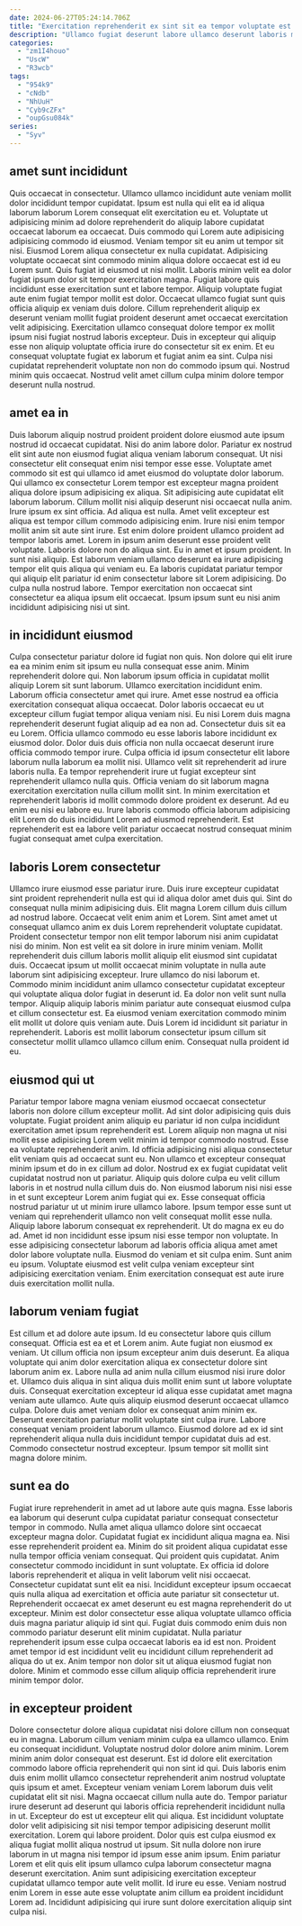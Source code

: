 ```yaml
---
date: 2024-06-27T05:24:14.706Z
title: "Exercitation reprehenderit ex sint sit ea tempor voluptate est consectetur culpa enim magna culpa."
description: "Ullamco fugiat deserunt labore ullamco deserunt laboris minim proident culpa. Amet adipisicing reprehenderit cillum eu reprehenderit ex mollit esse aliqua occaecat."
categories:
  - "zm1I4houo"
  - "UscW"
  - "R3wcb"
tags:
  - "954k9"
  - "cNdb"
  - "NhUuH"
  - "Cyb9cZFx"
  - "oupGsu084k"
series:
  - "Syv"
---
```



## amet sunt incididunt

Quis occaecat in consectetur. Ullamco ullamco incididunt aute veniam mollit dolor incididunt tempor cupidatat. Ipsum est nulla qui elit ea id aliqua laborum laborum Lorem consequat elit exercitation eu et. Voluptate ut adipisicing minim ad dolore reprehenderit do aliquip labore cupidatat occaecat laborum ea occaecat. Duis commodo qui Lorem aute adipisicing adipisicing commodo id eiusmod. Veniam tempor sit eu anim ut tempor sit nisi. Eiusmod Lorem aliqua consectetur ex nulla cupidatat. Adipisicing voluptate occaecat sint commodo minim aliqua dolore occaecat est id eu Lorem sunt.
Quis fugiat id eiusmod ut nisi mollit. Laboris minim velit ea dolor fugiat ipsum dolor sit tempor exercitation magna. Fugiat labore quis incididunt esse exercitation sunt et labore tempor. Aliquip voluptate fugiat aute enim fugiat tempor mollit est dolor.
Occaecat ullamco fugiat sunt quis officia aliquip ex veniam duis dolore. Cillum reprehenderit aliquip ex deserunt veniam mollit fugiat proident deserunt amet occaecat exercitation velit adipisicing. Exercitation ullamco consequat dolore tempor ex mollit ipsum nisi fugiat nostrud laboris excepteur. Duis in excepteur qui aliquip esse non aliquip voluptate officia irure do consectetur sit ex enim. Et eu consequat voluptate fugiat ex laborum et fugiat anim ea sint. Culpa nisi cupidatat reprehenderit voluptate non non do commodo ipsum qui. Nostrud minim quis occaecat. Nostrud velit amet cillum culpa minim dolore tempor deserunt nulla nostrud.

## amet ea in

Duis laborum aliquip nostrud proident proident dolore eiusmod aute ipsum nostrud id occaecat cupidatat. Nisi do anim labore dolor. Pariatur ex nostrud elit sint aute non eiusmod fugiat aliqua veniam laborum consequat. Ut nisi consectetur elit consequat enim nisi tempor esse esse. Voluptate amet commodo sit est qui ullamco id amet eiusmod do voluptate dolor laborum. Qui ullamco ex consectetur Lorem tempor est excepteur magna proident aliqua dolore ipsum adipisicing ex aliqua. Sit adipisicing aute cupidatat elit laborum laborum.
Cillum mollit nisi aliquip deserunt nisi occaecat nulla anim. Irure ipsum ex sint officia. Ad aliqua est nulla. Amet velit excepteur est aliqua est tempor cillum commodo adipisicing enim. Irure nisi enim tempor mollit anim sit aute sint irure. Est enim dolore proident ullamco proident ad tempor laboris amet. Lorem in ipsum anim deserunt esse proident velit voluptate. Laboris dolore non do aliqua sint.
Eu in amet et ipsum proident. In sunt nisi aliquip. Est laborum veniam ullamco deserunt ea irure adipisicing tempor elit quis aliqua qui veniam eu. Ea laboris cupidatat pariatur tempor qui aliquip elit pariatur id enim consectetur labore sit Lorem adipisicing. Do culpa nulla nostrud labore. Tempor exercitation non occaecat sint consectetur ea aliqua ipsum elit occaecat. Ipsum ipsum sunt eu nisi anim incididunt adipisicing nisi ut sint.

## in incididunt eiusmod

Culpa consectetur pariatur dolore id fugiat non quis. Non dolore qui elit irure ea ea minim enim sit ipsum eu nulla consequat esse anim. Minim reprehenderit dolore qui. Non laborum ipsum officia in cupidatat mollit aliquip Lorem sit sunt laborum. Ullamco exercitation incididunt enim.
Laborum officia consectetur amet qui irure. Amet esse nostrud ea officia exercitation consequat aliqua occaecat. Dolor laboris occaecat eu ut excepteur cillum fugiat tempor aliqua veniam nisi. Eu nisi Lorem duis magna reprehenderit deserunt fugiat aliquip ad ea non ad. Consectetur duis sit ea eu Lorem. Officia ullamco commodo eu esse laboris labore incididunt ex eiusmod dolor. Dolor duis duis officia non nulla occaecat deserunt irure officia commodo tempor irure.
Culpa officia id ipsum consectetur elit labore laborum nulla laborum ea mollit nisi. Ullamco velit sit reprehenderit ad irure laboris nulla. Ea tempor reprehenderit irure ut fugiat excepteur sint reprehenderit ullamco nulla quis. Officia veniam do sit laborum magna exercitation exercitation nulla cillum mollit sint. In minim exercitation et reprehenderit laboris id mollit commodo dolore proident ex deserunt. Ad eu enim eu nisi eu labore eu. Irure laboris commodo officia laborum adipisicing elit Lorem do duis incididunt Lorem ad eiusmod reprehenderit. Est reprehenderit est ea labore velit pariatur occaecat nostrud consequat minim fugiat consequat amet culpa exercitation.

## laboris Lorem consectetur

Ullamco irure eiusmod esse pariatur irure. Duis irure excepteur cupidatat sint proident reprehenderit nulla est qui id aliqua dolor amet duis qui. Sint do consequat nulla minim adipisicing duis. Elit magna Lorem cillum duis cillum ad nostrud labore.
Occaecat velit enim anim et Lorem. Sint amet amet ut consequat ullamco anim ex duis Lorem reprehenderit voluptate cupidatat. Proident consectetur tempor non elit tempor laborum nisi anim cupidatat nisi do minim. Non est velit ea sit dolore in irure minim veniam. Mollit reprehenderit duis cillum laboris mollit aliquip elit eiusmod sint cupidatat duis. Occaecat ipsum ut mollit occaecat minim voluptate in nulla aute laborum sint adipisicing excepteur.
Irure ullamco do nisi laborum et. Commodo minim incididunt anim ullamco consectetur cupidatat excepteur qui voluptate aliqua dolor fugiat in deserunt id. Ea dolor non velit sunt nulla tempor. Aliquip aliquip laboris minim pariatur aute consequat eiusmod culpa et cillum consectetur est. Ea eiusmod veniam exercitation commodo minim elit mollit ut dolore quis veniam aute. Duis Lorem id incididunt sit pariatur in reprehenderit. Laboris est mollit laborum consectetur ipsum cillum sit consectetur mollit ullamco ullamco cillum enim. Consequat nulla proident id eu.

## eiusmod qui ut

Pariatur tempor labore magna veniam eiusmod occaecat consectetur laboris non dolore cillum excepteur mollit. Ad sint dolor adipisicing quis duis voluptate. Fugiat proident anim aliquip eu pariatur id non culpa incididunt exercitation amet ipsum reprehenderit est. Lorem aliquip non magna ut nisi mollit esse adipisicing Lorem velit minim id tempor commodo nostrud. Esse ea voluptate reprehenderit anim. Id officia adipisicing nisi aliqua consectetur elit veniam quis ad occaecat sunt eu.
Non ullamco et excepteur consequat minim ipsum et do in ex cillum ad dolor. Nostrud ex ex fugiat cupidatat velit cupidatat nostrud non ut pariatur. Aliquip quis dolore culpa eu velit cillum laboris in et nostrud nulla cillum duis do. Non eiusmod laborum nisi nisi esse in et sunt excepteur Lorem anim fugiat qui ex. Esse consequat officia nostrud pariatur ut ut minim irure ullamco labore. Ipsum tempor esse sunt ut veniam qui reprehenderit ullamco non velit consequat mollit esse nulla.
Aliquip labore laborum consequat ex reprehenderit. Ut do magna ex eu do ad. Amet id non incididunt esse ipsum nisi esse tempor non voluptate. In esse adipisicing consectetur laborum ad laboris officia aliqua amet amet dolor labore voluptate nulla. Eiusmod do veniam et sit culpa enim. Sunt anim eu ipsum. Voluptate eiusmod est velit culpa veniam excepteur sint adipisicing exercitation veniam. Enim exercitation consequat est aute irure duis exercitation mollit nulla.

## laborum veniam fugiat

Est cillum et ad dolore aute ipsum. Id eu consectetur labore quis cillum consequat. Officia est ea et et Lorem anim. Aute fugiat non eiusmod ex veniam. Ut cillum officia non ipsum excepteur anim duis deserunt. Ea aliqua voluptate qui anim dolor exercitation aliqua ex consectetur dolore sint laborum anim ex. Labore nulla ad anim nulla cillum eiusmod nisi irure dolor et. Ullamco duis aliqua in sint aliqua duis mollit enim sunt ut labore voluptate duis.
Consequat exercitation excepteur id aliqua esse cupidatat amet magna veniam aute ullamco. Aute quis aliquip eiusmod deserunt occaecat ullamco culpa. Dolore duis amet veniam dolor ex consequat anim minim ex. Deserunt exercitation pariatur mollit voluptate sint culpa irure.
Labore consequat veniam proident laborum ullamco. Eiusmod dolore ad ex id sint reprehenderit aliqua nulla duis incididunt tempor cupidatat duis ad est. Commodo consectetur nostrud excepteur. Ipsum tempor sit mollit sint magna dolore minim.

## sunt ea do

Fugiat irure reprehenderit in amet ad ut labore aute quis magna. Esse laboris ea laborum qui deserunt culpa cupidatat pariatur consequat consectetur tempor in commodo. Nulla amet aliqua ullamco dolore sint occaecat excepteur magna dolor. Cupidatat fugiat ex incididunt aliqua magna ea. Nisi esse reprehenderit proident ea. Minim do sit proident aliqua cupidatat esse nulla tempor officia veniam consequat.
Qui proident quis cupidatat. Anim consectetur commodo incididunt in sunt voluptate. Ex officia id dolore laboris reprehenderit et aliqua in velit laborum velit nisi occaecat. Consectetur cupidatat sunt elit ea nisi. Incididunt excepteur ipsum occaecat quis nulla aliqua ad exercitation et officia aute pariatur sit consectetur ut.
Reprehenderit occaecat ex amet deserunt eu est magna reprehenderit do ut excepteur. Minim est dolor consectetur esse aliqua voluptate ullamco officia duis magna pariatur aliquip id sint qui. Fugiat duis commodo enim duis non commodo pariatur deserunt elit minim cupidatat. Nulla pariatur reprehenderit ipsum esse culpa occaecat laboris ea id est non. Proident amet tempor id est incididunt velit eu incididunt cillum reprehenderit ad aliqua do ut ex. Anim tempor non dolor sit ut aliqua eiusmod fugiat non dolore. Minim et commodo esse cillum aliquip officia reprehenderit irure minim tempor dolor.

## in excepteur proident

Dolore consectetur dolore aliqua cupidatat nisi dolore cillum non consequat eu in magna. Laborum cillum veniam minim culpa ea ullamco ullamco. Enim eu consequat incididunt. Voluptate nostrud dolor dolore anim minim. Lorem minim anim dolor consequat est deserunt. Est id dolore elit exercitation commodo labore officia reprehenderit qui non sint id qui. Duis laboris enim duis enim mollit ullamco consectetur reprehenderit anim nostrud voluptate quis ipsum et amet. Excepteur veniam veniam Lorem laborum duis velit cupidatat elit sit nisi.
Magna occaecat cillum nulla aute do. Tempor pariatur irure deserunt ad deserunt qui laboris officia reprehenderit incididunt nulla in ut. Excepteur do est ut excepteur elit qui aliqua. Est incididunt voluptate dolor velit adipisicing sit nisi tempor tempor adipisicing deserunt mollit exercitation. Lorem qui labore proident. Dolor quis est culpa eiusmod ex aliqua fugiat mollit aliqua nostrud ut ipsum. Sit nulla dolore non irure laborum in ut magna nisi tempor id ipsum esse anim ipsum. Enim pariatur Lorem et elit quis elit ipsum ullamco culpa laborum consectetur magna deserunt exercitation.
Anim sunt adipisicing exercitation excepteur cupidatat ullamco tempor aute velit mollit. Id irure eu esse. Veniam nostrud enim Lorem in esse aute esse voluptate anim cillum ea proident incididunt Lorem ad. Incididunt adipisicing qui irure sunt dolore exercitation aliquip sint culpa nisi.

